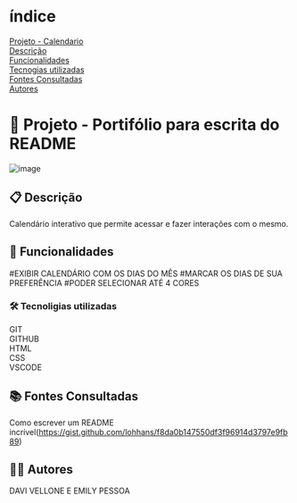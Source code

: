 # índice
[Projeto - Calendario](calendario.git)  
[Descrição](#descri%C3%A7%C3%A3o)  
[Funcionalidades](#funcionalidades)  
[Tecnogias utilizadas](#tecnoligias-utilizadas)  
[Fontes Consultadas](#fontes-consultadas)  
[Autores](#autores)  

# 🚀 Projeto - Portifólio para escrita do README
![image](img/Captura%20de%20tela%202023-09-05%20075747.png)
## 📋 Descrição

Calendário interativo que permite acessar e fazer interações com o mesmo.

## 🔧 Funcionalidades
#EXIBIR CALENDÁRIO COM OS DIAS DO MÊS 
#MARCAR OS DIAS DE SUA PREFERÊNCIA
#PODER SELECIONAR ATÉ 4 CORES

### 🛠️ Tecnoligias utilizadas
GIT  
GITHUB  
HTML  
CSS  
VSCODE  
##  📚 Fontes Consultadas

Como escrever um README incrível(https://gist.github.com/lohhans/f8da0b147550df3f96914d3797e9fb89)

## 🙋‍♂️ Autores

DAVI VELLONE E EMILY PESSOA
